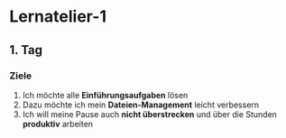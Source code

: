 # Lernatelier-1
## 1. Tag
### Ziele
1. Ich möchte alle **Einführungsaufgaben** lösen
2. Dazu möchte ich mein **Dateien-Management** leicht verbessern
3. Ich will meine Pause auch **nicht überstrecken** und über die Stunden **produktiv** arbeiten

